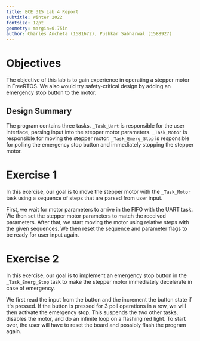 ```yaml
---
title: ECE 315 Lab 4 Report
subtitle: Winter 2022
fontsize: 12pt
geometry: margin=0.75in
author: Charles Ancheta (1581672), Pushkar Sabharwal (1588927)
---
```


# Objectives

The objective of this lab is to gain experience in operating a stepper motor in FreeRTOS. We also would try safety-critical design by adding an emergency stop button to the motor.

## Design Summary

The program contains three tasks. `_Task_Uart` is responsible for the user interface, parsing input into the stepper motor parameters. `_Task_Motor` is responsible for moving the stepper motor. `_Task_Emerg_Stop` is responsible for polling the emergency stop button and immediately stopping the stepper motor.

# Exercise 1

In this exercise, our goal is to move the stepper motor with the `_Task_Motor` task using a sequence of steps that are parsed from user input.

First, we wait for motor parameters to arrive in the FIFO with the UART task. We then set the stepper motor parameters to match the received parameters. After that, we start moving the motor using relative steps with the given sequences. We then reset the sequence and parameter flags to be ready for user input again.

# Exercise 2

In this exercise, our goal is to implement an emergency stop button in the `_Task_Emerg_Stop` task to make the stepper motor immediately decelerate in case of emergency.

We first read the input from the button and the increment the button state if it's pressed. If the button is pressed for 3 poll operations in a row, we will then activate the emergency stop. This suspends the two other tasks, disables the motor, and do an infinite loop on a flashing red light. To start over, the user will have to reset the board and possibly flash the program again.
